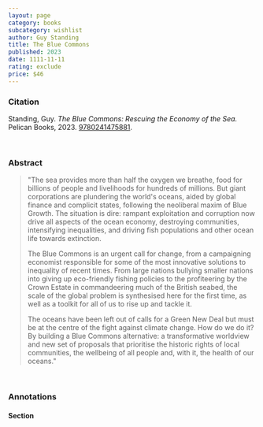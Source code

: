 ```yaml
---
layout: page
category: books
subcategory: wishlist
author: Guy Standing
title: The Blue Commons
published: 2023
date: 1111-11-11
rating: exclude
price: $46
---
```


### Citation

Standing, Guy. *The Blue Commons: Rescuing the Economy of the Sea.* Pelican Books, 2023. [9780241475881](https://www.penguinrandomhouse.ca/books/724342/the-blue-commons-by-guy-standing/9780241475881).

<br>

### Abstract

> "The sea provides more than half the oxygen we breathe, food for billions of people and livelihoods for hundreds of millions. But giant corporations are plundering the world's oceans, aided by global finance and complicit states, following the neoliberal maxim of Blue Growth. The situation is dire: rampant exploitation and corruption now drive all aspects of the ocean economy, destroying communities, intensifying inequalities, and driving fish populations and other ocean life towards extinction.
>
> The Blue Commons is an urgent call for change, from a campaigning economist responsible for some of the most innovative solutions to inequality of recent times. From large nations bullying smaller nations into giving up eco-friendly fishing policies to the profiteering by the Crown Estate in commandeering much of the British seabed, the scale of the global problem is synthesised here for the first time, as well as a toolkit for all of us to rise up and tackle it.
>
> The oceans have been left out of calls for a Green New Deal but must be at the centre of the fight against climate change. How do we do it? By building a Blue Commons alternative: a transformative worldview and new set of proposals that prioritise the historic rights of local communities, the wellbeing of all people and, with it, the health of our oceans."

<br>

### Annotations

#### Section

<br>
